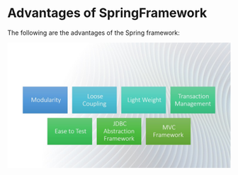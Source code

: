 # Advantages of SpringFramework

The following are the advantages of the Spring framework:

![Image](./images/AdvantagesOfSpring.jpg "Advantages Of Spring")
